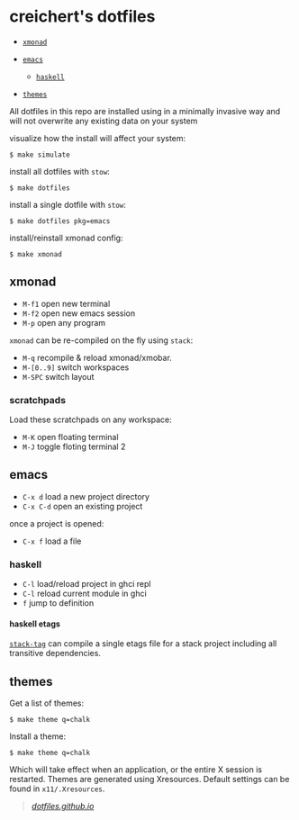 
# creichert's dotfiles

- [`xmonad`](#xmonad)
- [`emacs`](#emacs)

  - [`haskell`](#haskell)

- [`themes`](#themes)

All dotfiles in this repo are installed using in a minimally invasive way
and will not overwrite any existing data on your system

visualize how the install will affect your system:

    $ make simulate

install all dotfiles with `stow`:

    $ make dotfiles

install a single dotfile with `stow`:

    $ make dotfiles pkg=emacs

install/reinstall xmonad config:

    $ make xmonad

## xmonad

- `M-f1` open new terminal
- `M-f2` open new emacs session
- `M-p`  open any program

`xmonad` can be re-compiled on the fly using `stack`:

- `M-q` recompile & reload xmonad/xmobar.
- `M-[0..9]` switch workspaces
- `M-SPC` switch layout

### scratchpads

Load these scratchpads on any workspace:

- `M-K` open floating terminal
- `M-J` toggle floting terminal 2

## emacs

- `C-x d` load a new project directory
- `C-x C-d` open an existing project

once a project is opened:
- `C-x f` load a file

### haskell

- `C-l` load/reload project in ghci repl
- `C-l` reload current module in ghci
- `f` jump to definition

#### haskell etags

[`stack-tag`](https://github.com/creichert/stack-tag) can compile a
single etags file for a stack project including all transitive
dependencies.


## themes

Get a list of themes:

    $ make theme q=chalk

Install a theme:

    $ make theme q=chalk

Which will take effect when an application, or the entire X session is
restarted. Themes are generated using Xresources. Default settings can be
found in `x11/.Xresources`.


> [_dotfiles.github.io_](https://dotfiles.github.io/)
